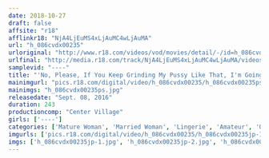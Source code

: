 ```yaml
---
date: 2018-10-27
draft: false
affsite: "r18"
afflinkr18: "NjA4LjEuMS4xLjAuMC4wLjAuMA"
url: "h_086cvdx00235"
urloriginal: "http://www.r18.com/videos/vod/movies/detail/-/id=h_086cvdx00235"
urlfinal: "http://media.r18.com/track/NjA4LjEuMS4xLjAuMC4wLjAuMA/videos/vod/movies/detail/-/id=h_086cvdx00235"
samplevid: "----"
title: "'No, Please, If You Keep Grinding My Pussy Like That, I'm Going To Scream...' A Massive Collection Of Bared Pussy Hairs Of Amateur Housewives As They Drip And Ooze Hot Buttery Juices Into Their Tight Little Panties!! 30 Ladies 4 Hours"
mainimgurl: "pics.r18.com/digital/video/h_086cvdx00235/h_086cvdx00235ps.jpg"
mainimgs: "h_086cvdx00235ps.jpg"
releasedate: "Sept. 08, 2016"
duration: 243
productioncomp: "Center Village"
girls: ['----']
categories: ['Mature Woman', 'Married Woman', 'Lingerie', 'Amateur', 'Over 4 Hours', 'Hi-Def']
imgurls: ['pics.r18.com/digital/video/h_086cvdx00235/h_086cvdx00235jp-1.jpg', 'pics.r18.com/digital/video/h_086cvdx00235/h_086cvdx00235jp-2.jpg', 'pics.r18.com/digital/video/h_086cvdx00235/h_086cvdx00235jp-3.jpg', 'pics.r18.com/digital/video/h_086cvdx00235/h_086cvdx00235jp-4.jpg', 'pics.r18.com/digital/video/h_086cvdx00235/h_086cvdx00235jp-5.jpg', 'pics.r18.com/digital/video/h_086cvdx00235/h_086cvdx00235jp-6.jpg', 'pics.r18.com/digital/video/h_086cvdx00235/h_086cvdx00235jp-7.jpg', 'pics.r18.com/digital/video/h_086cvdx00235/h_086cvdx00235jp-8.jpg', 'pics.r18.com/digital/video/h_086cvdx00235/h_086cvdx00235jp-9.jpg', 'pics.r18.com/digital/video/h_086cvdx00235/h_086cvdx00235jp-10.jpg', 'pics.r18.com/digital/video/h_086cvdx00235/h_086cvdx00235jp-11.jpg', 'pics.r18.com/digital/video/h_086cvdx00235/h_086cvdx00235jp-12.jpg', 'pics.r18.com/digital/video/h_086cvdx00235/h_086cvdx00235jp-13.jpg', 'pics.r18.com/digital/video/h_086cvdx00235/h_086cvdx00235jp-14.jpg', 'pics.r18.com/digital/video/h_086cvdx00235/h_086cvdx00235jp-15.jpg', 'pics.r18.com/digital/video/h_086cvdx00235/h_086cvdx00235jp-16.jpg', 'pics.r18.com/digital/video/h_086cvdx00235/h_086cvdx00235jp-17.jpg', 'pics.r18.com/digital/video/h_086cvdx00235/h_086cvdx00235jp-18.jpg', 'pics.r18.com/digital/video/h_086cvdx00235/h_086cvdx00235jp-19.jpg', 'pics.r18.com/digital/video/h_086cvdx00235/h_086cvdx00235jp-20.jpg']
imgs: ['h_086cvdx00235jp-1.jpg', 'h_086cvdx00235jp-2.jpg', 'h_086cvdx00235jp-3.jpg', 'h_086cvdx00235jp-4.jpg', 'h_086cvdx00235jp-5.jpg', 'h_086cvdx00235jp-6.jpg', 'h_086cvdx00235jp-7.jpg', 'h_086cvdx00235jp-8.jpg', 'h_086cvdx00235jp-9.jpg', 'h_086cvdx00235jp-10.jpg', 'h_086cvdx00235jp-11.jpg', 'h_086cvdx00235jp-12.jpg', 'h_086cvdx00235jp-13.jpg', 'h_086cvdx00235jp-14.jpg', 'h_086cvdx00235jp-15.jpg', 'h_086cvdx00235jp-16.jpg', 'h_086cvdx00235jp-17.jpg', 'h_086cvdx00235jp-18.jpg', 'h_086cvdx00235jp-19.jpg', 'h_086cvdx00235jp-20.jpg']
---
```

